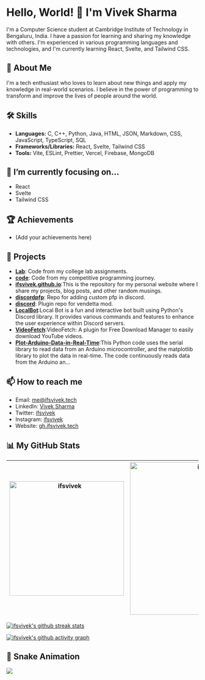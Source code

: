 # Hello, World! 👋 I'm Vivek Sharma

I'm a Computer Science student at Cambridge Institute of Technology in Bengaluru, India. I have a passion for learning and sharing my knowledge with others. I'm experienced in various programming languages and technologies, and I'm currently learning React, Svelte, and Tailwind CSS.

## 🚀 About Me
I'm a tech enthusiast who loves to learn about new things and apply my knowledge in real-world scenarios. I believe in the power of programming to transform and improve the lives of people around the world.

## 🛠 Skills
- **Languages:** C, C++, Python, Java, HTML, JSON, Markdown, CSS, JavaScript, TypeScript, SQL
- **Frameworks/Libraries:** React, Svelte, Tailwind CSS
- **Tools:** Vite, ESLint, Prettier, Vercel, Firebase, MongoDB

## 🎯 I’m currently focusing on...
- React
- Svelte
- Tailwind CSS

## 🏆 Achievements
- (Add your achievements here)


## 💼 Projects
- **[Lab](https://github.com/ifsvivek/Lab)**: Code from my college lab assignments.
- **[code](https://github.com/ifsvivek/code)**: Code from my competitive programming journey.
- **[ifsvivek.github.io](https://github.com/ifsvivek/ifsvivek.github.io)**:This is the repository for my personal website where I share my projects, blog posts, and other random musings.
- **[discordpfp](https://github.com/ifsvivek/discordpfp)**: Repo for adding custom pfp in discord.
- **[discord](https://github.com/ifsvivek/discord)**: Plugin repo for vendetta mod.
- **[LocalBot](https://github.com/ifsvivek/LocalBot)**:Local Bot is a fun and interactive bot built using Python's Discord library. It provides various commands and features to enhance the user experience within Discord servers.
- **[VideoFetch](https://github.com/ifsvivek/VideoFetch)**:VideoFetch: A plugin for Free Download Manager to easily download YouTube videos.
- **[Plot-Arduino-Data-in-Real-Time](https://github.com/ifsvivek/Plot-Arduino-Data-in-Real-Time)**:This Python code uses the serial library to read data from an Arduino microcontroller, and the matplotlib library to plot the data in real-time. The code continuously reads data from the Arduino an…


## 📫 How to reach me
- Email: [me@ifsvivek.tech](mailto:me@ifsvivek.tech)
- LinkedIn: [Vivek Sharma](https://www.linkedin.com/in/ifsvivek/)
- Twitter: [ifsvivek](https://twitter.com/ifsvivek)
- Instagram: [ifsvivek](https://www.instagram.com/ifsvivek/)
- Website: [gh.ifsvivek.tech](https://gh.ifsvivek.tech)

## 📊 My GitHub Stats
| <div style="overflow: auto;"><img src="https://github-readme-stats.vercel.app/api/top-langs?username=ifsvivek&theme=github_dark_dimmed&show_icons=true&locale=en&layout=compact" alt="ifsvivek" width="300" /></div> | <div style="overflow: auto;"><img src="https://github-readme-stats.vercel.app/api?username=ifsvivek&theme=github_dark_dimmed&show_icons=true&locale=en" alt="ifsvivek" width="400" /></div> |
| -------------------------------------------------------------------------------------------------------------------------------------------------------------------------------------------------------------------- | ------------------------------------------------------------------------------------------------------------------------------------------------------------------------------------------- |

[![ifsvivek's github streak stats](https://github-readme-streak-stats.herokuapp.com/?user=ifsvivek&theme=github_dark_dimmed&)](https://github.com/ifsvivek/)

[![ifsvivek's github activity graph](https://github-readme-activity-graph.vercel.app/graph?username=ifsvivek&theme=react-dark)](https://github.com/ifsvivek/)

## 🐍 Snake Animation
![](https://gh.ifsvivek.tech/snake/github-contribution-grid-snake-dark.svg#gh-dark-mode-only)
